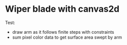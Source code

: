 # Wiper blade with canvas2d

Test:
- draw arm as it follows finite steps with constraints
- sum pixel color data to get surface area swept by arm
